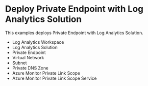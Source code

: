# Deploy Private Endpoint with Log Analytics Solution

This examples deploys Private Endpoint with Log Analytics Solution.

- Log Analytics Workspace
- Log Analytics Solution
- Private Endpoint
- Virtual Network
- Subnet
- Private DNS Zone
- Azure Monitor Private Link Scope
- Azure Monitor Private Link Scope Service

